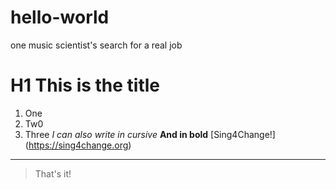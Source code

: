 # hello-world
one music scientist's search for a real job
# H1 This is the title
1. One
2. Tw0
3. Three
*I can also write in cursive*
**And in bold**
[Sing4Change!] (https://sing4change.org)
---
> That's it!
